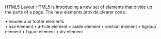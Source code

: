 HTML5 Layout
HTML5 is introducing a new set of elements that divide up the parts of a page. The new elements provide clearer code:

•	header and footer  elements   
•	nav element
•	article element
•	aside element
•	section element
•	hgroup element
•	figure element
•	div element
